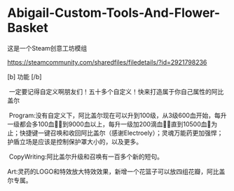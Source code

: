 # Abigail-Custom-Tools-And-Flower-Basket

这是一个Steam创意工坊模组

https://steamcommunity.com/sharedfiles/filedetails/?id=2921798236

[b] 功能 [/b]

 一定要记得自定义啊朋友们！五十多个自定义！快来打造属于你自己属性的阿比盖尔

 Program:没有自定义下，阿比盖尔现在可以升到100级，从3级600血开始，每升一级都会多100血󰀍；到9000血以上，每升一级加200滴血󰀍，直到10500血󰀍为止；快捷键一键召唤和收回阿比盖尔（感谢Electroely）；灵魂万能药更加强悍；护盾立场是应该是控制保护罩大小的，以及更多。

 CopyWriting:阿比盖尔升级和召唤有一百多个新的短句。

Art:灵药的LOGO和特效放大特效效果，新增一个花篮子可以放四组花瓣，阿比盖尔专属。
